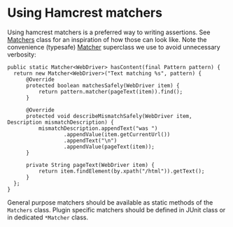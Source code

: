 # Using Hamcrest matchers

Using hamcrest matchers is a preferred way to writing assertions.
See [Matchers](https://github.com/jenkinsci/acceptance-test-harness/blob/master/src/main/java/org/jenkinsci/test/acceptance/Matchers.java)
class for an inspiration of how those can look like.
Note the convenience (typesafe) [Matcher](https://github.com/jenkinsci/acceptance-test-harness/blob/master/src/main/java/org/jenkinsci/test/acceptance/Matcher.java)
superclass we use to avoid unnecessary verbosity:

    public static Matcher<WebDriver> hasContent(final Pattern pattern) {
      return new Matcher<WebDriver>("Text matching %s", pattern) {
          @Override
          protected boolean matchesSafely(WebDriver item) {
              return pattern.matcher(pageText(item)).find();
          }

          @Override
          protected void describeMismatchSafely(WebDriver item, Description mismatchDescription) {
              mismatchDescription.appendText("was ")
                      .appendValue(item.getCurrentUrl())
                      .appendText("\n")
                      .appendValue(pageText(item));
          }

          private String pageText(WebDriver item) {
              return item.findElement(by.xpath("/html")).getText();
          }
      };
    }

General purpose matchers should be available as static methods of the `Matchers` class.
Plugin specific matchers should be defined in JUnit class or in dedicated `*Matcher` class.
